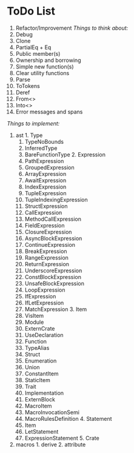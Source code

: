 # ToDo List
 1. Refactor/Improvement
  *Things to think about:*
   1. Debug
   2. Clone
   3. PartialEq + Eq
   4. Public member(s)
   5. Ownership and borrowing
   6. Simple new function(s)
   7. Clear utility functions
   8. Parse
   9. ToTokens
   10. Deref
   11. From<>
   12. Into<>
   13. Error messages and spans

  *Things to implement:*
   1. ast
     1. Type
       1. TypeNoBounds
         1. InferredType
         2. BareFunctionType
     2. Expression
       1. PathExpression
       2. GroupedExpression
       3. ArrayExpression
       4. AwaitExpression
       5. IndexExpression
       6. TupleExpression
       7. TupleIndexingExpression
       8. StructExpression
       9. CallExpression
       10. MethodCallExpression
       11. FieldExpression
       12. ClosureExpression
       13. AsyncBlockExpression
       14. ContinueExpression
       15. BreakExpression
       16. RangeExpression
       17. ReturnExpression
       18. UnderscoreExpression
       19. ConstBlockExpression
       20. UnsafeBlockExpression
       21. LoopExpression
       22. IfExpression
       23. IfLetExpression
       24. MatchExpression
     3. Item
       1. VisItem
         1. Module
         2. ExternCrate
         3. UseDeclaration
         4. Function
         5. TypeAlias
         6. Struct
         7. Enumeration
         8. Union
         9. ConstantItem
         10. StaticItem
         11. Trait
         12. Implementation
         13. ExternBlock
       2. MacroItem
         1. MacroInvocationSemi
         2. MacroRulesDefinition
     4. Statement
       1. Item
       2. LetStatement
       3. ExpressionStatement
     5. Crate
   2. macros
     1. derive
     2. attribute